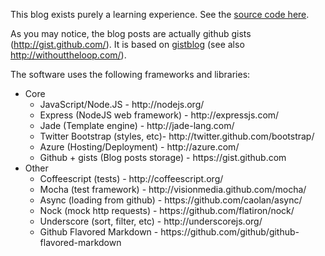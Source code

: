 This blog exists purely a learning experience. See the [source code here](http://github.com/adamchester/gistblog-express/).

As you may notice, the blog posts are actually github gists (http://gist.github.com/). It is based on [gistblog](http://github.com/liammclennan/gistblog) (see also http://withouttheloop.com/).

The software uses the following frameworks and libraries:
<ul>
	<li>Core
		<ul>
			<li>JavaScript/Node.JS - http://nodejs.org/</li>
			<li>Express (NodeJS web framework) - http://expressjs.com/</li>
			<li>Jade (Template engine) - http://jade-lang.com/</li>
			<li>Twitter Bootstrap (styles, etc)- http://twitter.github.com/bootstrap/</li>
			<li>Azure (Hosting/Deployment) - http://azure.com/</li>
			<li>Github + gists (Blog posts storage) - https://gist.github.com</li>
		</ul>
	</li>
	<li>Other
		<ul>
			<li>Coffeescript (tests) - http://coffeescript.org/</li>
			<li>Mocha (test framework) - http://visionmedia.github.com/mocha/</li>
			<li>Async (loading from github) - https://github.com/caolan/async/</li>
			<li>Nock (mock http requests) - https://github.com/flatiron/nock/</li>
			<li>Underscore (sort, filter, etc) - http://underscorejs.org/</li>
			<li>Github Flavored Markdown - https://github.com/github/github-flavored-markdown</li>
		</ul>
	</li>
</ul>